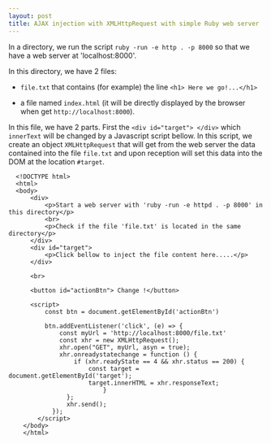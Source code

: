 ```yaml
---
layout: post
title: AJAX injection with XMLHttpRequest with simple Ruby web server
---
```



In a directory, we run the script `ruby -run -e http . -p 8000` so that we have a web server at 'localhost:8000'.

In this directory, we have 2 files:

- `file.txt` that contains (for example) the line `<h1> Here we go!...</h1>`

- a file named `index.html` (it will be directly displayed by the browser when get `http://localhost:8000`).

In this file, we have 2 parts. First the `<div id="target"> </div>` which `innerText` will be changed by a Javascript script bellow. In this script, we create an object `XMLHttpRequest` that will get from the web server the data contained into the file `file.txt`  and upon reception will set this data into the DOM at the location `#target`.


      <!DOCTYPE html>
      <html>
      <body>
          <div>
              <p>Start a web server with 'ruby -run -e httpd . -p 8000' in this directory</p>
              <br>
              <p>Check if the file 'file.txt' is located in the same directory</p>
          </div>
          <div id="target"> 
              <p>Click bellow to inject the file content here.....</p>
          </div>

          <br>

          <button id="actionBtn"> Change !</button>

          <script>
              const btn = document.getElementById('actionBtn')

              btn.addEventListener('click', (e) => {
                  const myUrl = 'http://localhost:8000/file.txt'
                  const xhr = new XMLHttpRequest();
                  xhr.open("GET", myUrl, asyn = true);
                  xhr.onreadystatechange = function () {
                      if (xhr.readyState == 4 && xhr.status == 200) {
                          const target = document.getElementById('target');
                          target.innerHTML = xhr.responseText;
                              }
                    };
                    xhr.send();  
                });
            </script>
        </body>
        </html>
